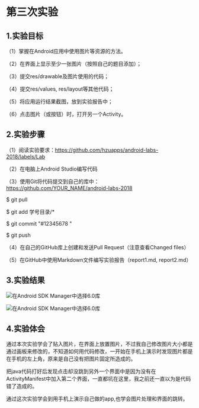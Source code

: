 # 第三次实验

## 1.实验目标

（1）掌握在Android应用中使用图片等资源的方法。

（2）在界面上显示至少一张图片（按照自己的题目添加）；

（3）提交res/drawable及图片使用的代码；

（4）提交res/values, res/layout等其他代码；

（5）将应用运行结果截图，放到实验报告中；

（6）点击图片（或按钮）时，打开另一个Activity。

## 2.实验步骤

（1）阅读实验要求：https://github.com/hzuapps/android-labs-2018/labels/Lab

（2）在电脑上Android Studio编写代码

（3）使用Git将代码提交到自己的库中：https://github.com/YOUR_NAME/android-labs-2018

   $ git pull

   $ git add 学号目录/*

   $ git commit "#12345678 "

   $ git push

（4）在自己的GitHub库上创建和发送Pull Request（注意查看Changed files）

（5）在GitHub中使用Markdown文件编写实验报告（report1.md, report2.md）

## 3.实验结果

![在Android SDK Manager中选择6.0库](https://github.com/Ghlyh/android-labs-2018/blob/master/soft1614080902402/3.png "配置教育网下载代理")

![在Android SDK Manager中选择6.0库](https://github.com/Ghlyh/android-labs-2018/blob/master/soft1614080902402/4.png "配置教育网下载代理")

## 4.实验体会

通过本次实验学会了贴入图片，在界面上放置图片，不过我自己修改图片大小都是通过画板来修改的，不知道如何用代码修改，一开始在手机上演示时发现图片都是在手机的左上角，原来是自己没有把图片固定所造成的。

把java代码打好后发现点击却没跳到另外一个界面中是因为没有在ActivityManifest中加入第二个界面，一直都坑在这里，我之前还一直以为是代码错了造成的。

通过这次实验学会到用手机上演示自己做的app,也学会图片处理和界面的跳转。